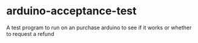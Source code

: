 # arduino-acceptance-test
A test program to run on an purchase arduino to see if it works or whether to request a refund
